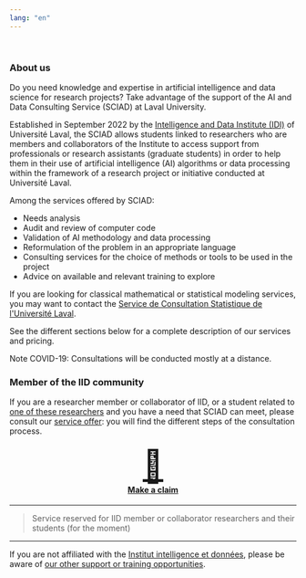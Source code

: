 ```yaml
---
lang: "en"
---
```


<br>

### About us

Do you need knowledge and expertise in artificial intelligence and data science for research projects? Take advantage of the support of the AI and Data Consulting Service (SCIAD) at Laval University. 

Established in September 2022 by the [Intelligence and Data Institute (IDI)](https://iid.ulaval.ca) of Université Laval, the SCIAD allows students linked to researchers who are members and collaborators of the Institute to access support from professionals or research assistants (graduate students) in order to help them in their use of artificial intelligence (AI) algorithms or data processing within the framework of a research project or initiative conducted at Université Laval. 

Among the services offered by SCIAD:
* Needs analysis
* Audit and review of computer code
* Validation of AI methodology and data processing
* Reformulation of the problem in an appropriate language 
* Consulting services for the choice of methods or tools to be used in the project
* Advice on available and relevant training to explore

If you are looking for classical mathematical or statistical modeling services, you may want to contact the [Service de Consultation Statistique de l'Université Laval](https://scs.mat.ulaval.ca/accueil/).

See the different sections below for a complete description of our services and pricing.

Note COVID-19: Consultations will be conducted mostly at a distance.

### Member of the IID community

If you are a researcher member or collaborator of IID, or a student related to [one of these researchers](https://iid.ulaval.ca/expertises/) and you have a need that SCIAD can meet, please consult our [service offer](./membre-iid.html): you will find the different steps of the consultation process.

<h4 style="text-align:center;">
    <a href="{{ '/pages/en/membre-iid.html' | relative_url }}"><div style="font-size: 55px;">📝</div>Make a claim</a>
</h4>

---
> Service reserved for IID member or collaborator researchers and their students (for the moment)

---

If you are not affiliated with the [Institut intelligence et données](https://iid.ulaval.ca), please be aware of [our other support or training opportunities](./externe.md).
